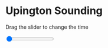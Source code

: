 <h1>Upington Sounding</h1>
<p>Drag the slider to change the time</p>

<div class="slidecontainer">
<input oninput='setImage(this)' class="slider" type="range" min="0" max="2" value="0" step="1" />
<img id='img'/>
</div>

<script>
var img = document.getElementById('img');
var img_array = ['/assets/images/skwt/skd_upt_wrfout_d01_2020-07-16_12:00:00.png',
'/assets/images/skwt/skd_upt_wrfout_d01_2020-07-16_18:00:00.png',];
function setImage(obj)
{
        var value = obj.value;
        img.src = img_array[value];

}
</script>

